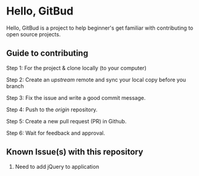 # Hello, GitBud

Hello, GitBud is a project to help beginner's get familiar with contributing to open source projects.

## Guide to contributing

Step 1: For the project & clone locally (to your computer)

Step 2: Create an _upstream_ remote and sync your local copy before you branch

Step 3: Fix the issue and write a good commit message.

Step 4: Push to the _origin_ repository.

Step 5: Create a new pull request (PR) in Github.

Step 6: Wait for feedback and approval.

## Known Issue(s) with this repository

1. Need to add jQuery to application
